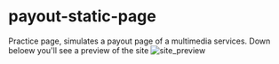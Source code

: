 # payout-static-page
Practice page, simulates a payout page of a multimedia services. Down beloew you'll see a preview of the site
![site_preview](https://user-images.githubusercontent.com/63271022/155914716-4fc18feb-49d7-49c2-b306-bcb23906ce84.png)
